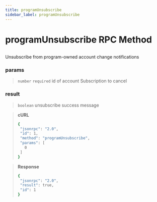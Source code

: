 ```yaml
---
title: programUnsubscribe
sidebar_label: programUnsubscribe
---
```

# programUnsubscribe RPC Method

## 

Unsubscribe from program-owned account change notifications

### params

>`number` `required` id of account Subscription to cancel

### result

>`boolean` unsubscribe success message

> **cURL**
> ```bash
>{
>  "jsonrpc": "2.0",
>  "id": 1,
>  "method": "programUnsubscribe",
>  "params": [
>    0
>  ]
>}
>```


> **Response**
> ```bash
>{
>  "jsonrpc": "2.0",
>  "result": true,
>  "id": 1
>}
>```
